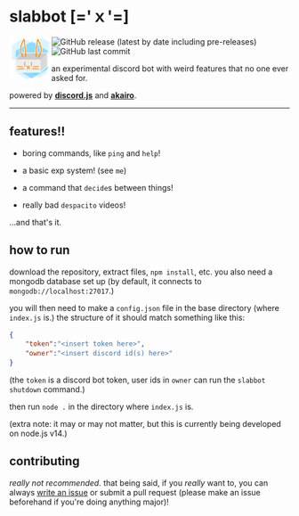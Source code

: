 # slabbot [='ｘ'=]

<img align="left" src="./images/slabbot-icon.png" width="15%" height="15%"/>![GitHub release (latest by date including pre-releases)](https://img.shields.io/github/v/release/andythepie/slabbot?include_prereleases&style=flat-square) ![GitHub last commit](https://img.shields.io/github/last-commit/andythepie/slabbot?style=flat-square)

an experimental discord bot with weird features that no one ever asked for.

powered by [**discord.js**](https://github.com/discordjs/discord.js) and [**akairo**](https://github.com/discord-akairo/discord-akairo).

-----

## features!!

- boring commands, like `ping` and `help`!

- a basic exp system! (see `me`)

- a command that `decide`s between things!

- really bad `despacito` videos!

...and that's it.

## how to run

download the repository, extract files, `npm install`, etc. you also need a mongodb database set up (by default, it connects to `mongodb://localhost:27017`.)

you will then need to make a `config.json` file in the base directory (where `index.js` is.) the structure of it should match something like this:

```json
{
    "token":"<insert token here>",
    "owner":"<insert discord id(s) here>"
}
```
(the `token` is a discord bot token, user ids in `owner` can run the `slabbot shutdown` command.)

then run `node .` in the directory where `index.js` is.

(extra note: it may or may not matter, but this is currently being developed on node.js v14.)

## contributing

*really not recommended.* that being said, if you *really* want to, you can always [write an issue](https://github.com/AndyThePie/slabbot/issues/new/choose) or submit a pull request (please make an issue beforehand if you're doing anything major)!
